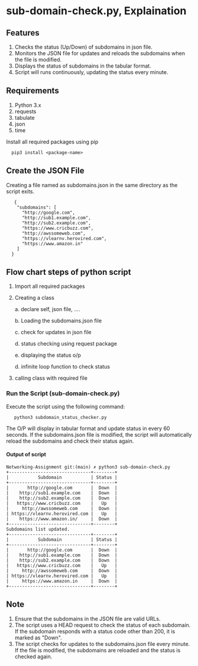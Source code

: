 # sub-domain-check.py, Explaination


## Features
1. Checks the status (Up/Down) of subdomains in json file.
2. Monitors the JSON file for updates and reloads the subdomains when the file is modified.
3. Displays the status of subdomains in the tabular format.
4. Script will runs continuously, updating the status every minute.

## Requirements
1. Python 3.x
2. requests 
3. tabulate
4. json
5. time

Install all required packages using pip
 ```
   pip3 install <package-name>
```

## Create the JSON File

Creating a file named as subdomains.json in the same directory as the script exits.
```
   {
    "subdomains": [
      "http://google.com",
      "http://sub1.example.com",
      "http://sub2.example.com",
      "https://www.cricbuzz.com",
      "http://awssomeweb.com",
      "https://vlearnv.herovired.com",
      "https://www.amazon.in"
    ]
  }
```
## Flow chart steps of python script
1. Import all required packages
2. Creating a class

    a. declare self, json file, ....

    b. Loading the subdomains.json file

    c. check for updates in json file

    d. status checking using request package

    e. displaying the status o/p

    d. infinite loop function to check status

3. calling class with required file

### Run the Script (sub-domain-check.py)

Execute the script using the following command:
```
   python3 subdomain_status_checker.py
   ```

The O/P will display in tabular format and update status in every 60 seconds. If the subdomains.json file is modified, the script will automatically reload the subdomains and check their status again.

#### Output of script
```
Networking-Assignment git:(main) ✗ python3 sub-domain-check.py
+-------------------------------+--------+
|           Subdomain           | Status |
+-------------------------------+--------+
|       http://google.com       |  Down  |
|    http://sub1.example.com    |  Down  |
|    http://sub2.example.com    |  Down  |
|   https://www.cricbuzz.com    |   Up   |
|     http://awssomeweb.com     |  Down  |
| https://vlearnv.herovired.com |   Up   |
|    https://www.amazon.in/     |  Down  |
+-------------------------------+--------+
Subdomains list updated.
+-------------------------------+--------+
|           Subdomain           | Status |
+-------------------------------+--------+
|       http://google.com       |  Down  |
|    http://sub1.example.com    |  Down  |
|    http://sub2.example.com    |  Down  |
|   https://www.cricbuzz.com    |   Up   |
|     http://awssomeweb.com     |  Down  |
| https://vlearnv.herovired.com |   Up   |
|     https://www.amazon.in     |  Down  |
+-------------------------------+--------+
```

## Note
1. Ensure that the subdomains in the JSON file are valid URLs.
2. The script uses a HEAD request to check the status of each subdomain. If the subdomain responds with a status code other than 200, it is marked as "Down".
3. The script checks for updates to the subdomains.json file every minute. If the file is modified, the subdomains are reloaded and the status is checked again.